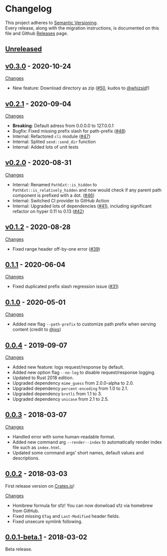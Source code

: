 # Changelog

This project adheres to [Semantic Versioning](http://semver.org/).  
Every release, along with the migration instructions, is documented on this file and Github [Releases](https://github.com/weihanglo/sfz/releases) page.

## [Unreleased](https://github.com/weihanglo/sfz/compare/v0.3.0...HEAD)

## [v0.3.0] - 2020-10-24

[Changes][v0.3.0-changes]

- New feature: Download directory as zip ([#50][], kudos to [@whizsid][]!)

[@whizsid]: https://github.com/whizsid
[v0.3.0]: https://github.com/weihanglo/sfz/releases/tag/v0.3.0
[v0.3.0-changes]: https://github.com/weihanglo/sfz/compare/v0.2.1...v0.3.0
[#50]: https://github.com/weihanglo/sfz/pull/50

## [v0.2.1] - 2020-09-04

[Changes][v0.2.1-changes]

- **Breaking**: Default adress from 0.0.0.0 to 127.0.0.1
- Bugfix: Fixed missing prefix slash for path-prefix ([#48][])
- Internal: Refactored `cli` module ([#47][])
- Internal: Splited `send::send_dir` function
- Internal: Added lots of unit tests

[v0.2.1]: https://github.com/weihanglo/sfz/releases/tag/v0.2.1
[v0.2.1-changes]: https://github.com/weihanglo/sfz/compare/v0.2.0...v0.2.1
[#47]: https://github.com/weihanglo/sfz/pull/47
[#48]: https://github.com/weihanglo/sfz/pull/48

## [v0.2.0] - 2020-08-31

[Changes][v0.2.0-changes]

- Internal: Renamed `PathExt::is_hidden` to `PathExt::is_relatively_hidden` and now would check if any parent path component is prefixed with a dot. ([#46][])
- Internal: Switched CI provider to GitHub Action
- Internal: Upgraded lots of dependencies ([#41][]), including significant refactor on hyper 0.11 to 0.13 ([#42][])

[v0.2.0]: https://github.com/weihanglo/sfz/releases/tag/v0.2.0
[v0.2.0-changes]: https://github.com/weihanglo/sfz/compare/v0.1.2...v0.2.0
[#41]: https://github.com/weihanglo/sfz/pull/41
[#42]: https://github.com/weihanglo/sfz/pull/42
[#46]: https://github.com/weihanglo/sfz/pull/46

## [v0.1.2] - 2020-08-28

[Changes][v0.1.2-changes]

- Fixed range header off-by-one error ([#39](https://github.com/weihanglo/sfz/issues/39))

[v0.1.2]: https://github.com/weihanglo/sfz/releases/tag/v0.1.2
[v0.1.2-changes]: https://github.com/weihanglo/sfz/compare/0.1.1...v0.1.2

## [0.1.1] - 2020-06-04

[Changes][0.1.1-changes]

- Fixed duplicated prefix slash regression issue ([#31](https://github.com/weihanglo/sfz/issues/31))

[0.1.1]: https://github.com/weihanglo/sfz/releases/tag/0.1.1
[0.1.1-changes]: https://github.com/weihanglo/sfz/compare/0.1.0...0.1.1

## [0.1.0] - 2020-05-01

[Changes][0.1.0-changes]

- Added new flag `--path-prefix` to customize path prefix when serving content (credit to [@jxs](https://github.com/jxs))

[0.1.0]: https://github.com/weihanglo/sfz/releases/tag/0.1.0
[0.1.0-changes]: https://github.com/weihanglo/sfz/compare/0.0.4...0.1.0

## [0.0.4] - 2019-09-07

[Changes][0.0.4-changes]

- Added new feature: logs request/response by default.
- Added new option flag `--no-log` to disable request/response logging.
- Updated to Rust 2018 edition.
- Upgraded dependency `mime_guess` from 2.0.0-alpha to 2.0.
- Upgraded dependency `percent-encoding` from 1.0 to 2.1.
- Upgraded dependency `brotli` from 1.1 to 3.
- Upgraded dependency `unicase` from 2.1 to 2.5.

[0.0.4]: https://github.com/weihanglo/sfz/releases/tag/0.0.4
[0.0.4-changes]: https://github.com/weihanglo/sfz/compare/0.0.3...0.0.4

## [0.0.3] - 2018-03-07

[Changes][0.0.3-changes]

- Handled error with some human-readable format.
- Added new command arg `--render--index` to automatically render index file such as `index.html`.
- Updated some command args' short names, default values and descriptions.

[0.0.3]: https://github.com/weihanglo/sfz/releases/tag/0.0.3
[0.0.3-changes]: https://github.com/weihanglo/sfz/compare/0.0.2...0.0.3

## [0.0.2] - 2018-03-03

First release version on [Crates.io][crate-sfz]!

[Changes][0.0.2-changes]

- Hombrew formula for sfz! You can now donwload sfz via homebrew from GitHub.
- Fixed missing `ETag` and `Last-Modified` header fields.
- Fixed unsecure symlink following.

[0.0.2]: https://github.com/weihanglo/sfz/releases/tag/0.0.2
[0.0.2-changes]: https://github.com/weihanglo/sfz/compare/0.0.1-beta.1...0.0.2

## [0.0.1-beta.1] - 2018-03-02

Beta release.

[0.0.1-beta.1]: https://github.com/weihanglo/sfz/releases/tag/0.0.1-beta.1

[crate-sfz]: https://crates.io/crates/sfz
